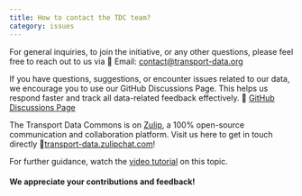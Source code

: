 ```yaml
---
title: How to contact the TDC team?
category: issues
---
```


For general inquiries, to join the initiative, or any other questions,
please feel free to reach out to us via 📧 Email: [contact@transport-data.org](mailto:contact@transport-data.org)

If you have questions, suggestions, or encounter issues related to our data,
we encourage you to use our GitHub Discussions Page.
This helps us respond faster and track all data-related feedback effectively.
🔗 [GitHub Discussions Page](https://github.com/orgs/transport-data/discussions/categories/user-feedback)

The Transport Data Commons is on [Zulip](https://zulip.com/), a 100% open-source communication and collaboration platform. 
Visit us here to get in touch directly 💬[transport-data.zulipchat.com](https://transport-data.zulipchat.com/)! 

For further guidance, watch the [video tutorial](https://github.com/user-attachments/assets/28e4aecb-ba75-408c-897d-9c018a2c1efe) on this topic.

#### We appreciate your contributions and feedback!
